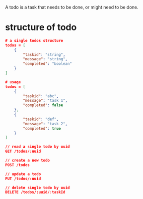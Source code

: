 A todo is a task that needs to be done, or might need to be done.

# structure of todo

```json
# a single todos structure
todos = [
    {
        "taskid": "string",
        "message": "string",
        "completed": "boolean"
    }
]

# usage
todos = [
    {
        "taskid": "abc",
        "message": "task 1",
        "completed": false
    },
    {
        "taskid": "def",
        "message": "task 2",
        "completed": true
    }
]

// read a single todo by uuid
GET /todos/:uuid

// create a new todo
POST /todos

// update a todo
PUT /todos/:uuid

// delete single todo by uuid
DELETE /todos/:uuid/:taskId

```
